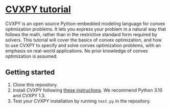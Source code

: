 # [CVXPY tutorial](https://cvxgrp.org/cvx_short_course)

CVXPY is an open source Python-embedded modeling language for convex optimization problems. 
It lets you express your problem in a natural way that follows the math, rather than in the restrictive 
standard form required by solvers. This tutorial will cover the basics of convex optimization, and how to 
use CVXPY to specify and solve convex optimization problems, with an emphasis on real-world applications. 
No prior knowledge of convex optimization is assumed.

## Getting started

1. Clone this repository. 
2. Install CVXPY following [these instructions](https://www.cvxpy.org/install/index.html). 
We recommend Python 3.10 and CVXPY 1.3. 
3. Test your CVXPY installation by running ``test.py`` in the repository.
